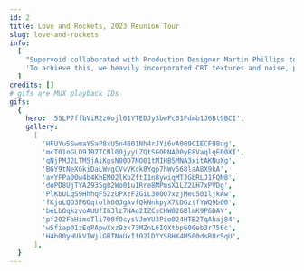 ```yaml
---
id: 2
title: Love and Rockets, 2023 Reunion Tour
slug: love-and-rockets
info:
  [
    "Supervoid collaborated with Production Designer Martin Phillips to create visuals for Love and Rockets' highly anticipated 2023 Reunion tour. With this being the band's first tour in 15 years, our goal was to blend their iconic 80s aesthetic with cutting-edge technology like Notch, resulting in a visual experience that's both nostalgic and futuristic.",
    'To achieve this, we heavily incorporated CRT textures and noise, paying homage to counter-culture touchstones such as Max Headroom and They Live. The show debuted to rave reviews at the Cruel World Festival in Los Angeles and went on to sell out shows across the U.S., solidifying its success.',
  ]
credits: []
# gifs are MUX playback IDs
gifs:
  {
    hero: '55LP7ffbViR2z6ojl01YTEDJy3bwFc01Fdmb1J6Bt9BCI',
    gallery:
      [
        'HFUYuSSwmaYSaP8xU5n4B01Nh4rJYi6vA009CIECF98ug',
        'mcT01oGLD9JB7TCNl00jyyLZQtSGORNA00yE8VaqlqE00XI',
        'qNjPMJ2LTM5jAiKgsN00D7NO01tMIHB5MNA3xitAKNuXg',
        'BGY9tNeXGkiDaLWvgCVvVKck8Ygp7hWv568laA8X9kA',
        'avYFPa00w4b4KhEM02lKbZftI1n8ywiqMTJGbRLJ1FQN8',
        'doPD8UjTYA2935g82Wo01uIRre8MPmsX1LZ2LH7xPVDg',
        'PlKbULqS9HhhqF52zUPXzFZGiL300O7xzjMeu501ljkAw',
        'fKjoLQO3F6Oqtolh00JgAvfQkNnhpyX7tDGztfYWQ9b00',
        'beLbOqkzvoAUUfIG3lz7NAo2IZCsCHW02GBlmK9P6DAY',
        'pf202FaHimoTli700fOcysVJmYU3Pio024HTB2TqAhaj84',
        'wSfiap01zEqPApwXxz9zk73MZnL6IQXtbp600eb3r756c',
        'H4h00yHUkVIWjlGBTNaUxIf02lDYYS8HK4M500dsRUr5qU',
      ],
  }
---
```

